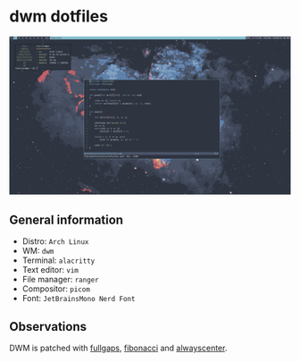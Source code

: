 # dwm dotfiles
![Nord](./pictures/screenshot.png)

## General information

- Distro: `Arch Linux`
- WM: `dwm`
- Terminal: `alacritty`
- Text editor: `vim`
- File manager: `ranger`
- Compositor: `picom`
- Font: `JetBrainsMono Nerd Font`

## Observations
DWM is patched with [fullgaps](https://dwm.suckless.org/patches/fullgaps/), [fibonacci](https://dwm.suckless.org/patches/fibonacci/) and [alwayscenter](https://dwm.suckless.org/patches/alwayscenter/).
